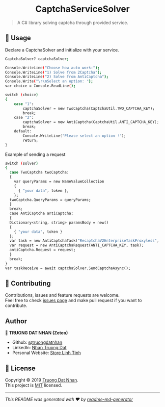 <h1 align="center">CaptchaServiceSolver</h1>

> A C# library solving captcha through provided service.

## 🚀 Usage

Declare a CaptchaSolver and initialize with your service.
```sh
CaptchaSolver? captchaSolver;

Console.WriteLine("Choose how auto work:");
Console.WriteLine("1) Solve from 2Captcha");
Console.WriteLine("2) Solve from AntiCaptcha");
Console.Write("\r\nSelect an option: ");
var choice = Console.ReadLine();

switch (choice)
{
    case "1":
        captchaSolver = new TwoCaptcha(CaptchaUtil.TWO_CAPTCHA_KEY);
        break;
    case "2":
        captchaSolver = new AntiCaptcha(CaptchaUtil.ANTI_CAPTCHA_KEY);
        break;
    default:
        Console.WriteLine("Please select an option !");
        return;
}
```

Example of sending a request
```sh
switch (solver)
{
  case TwoCaptcha twoCaptcha:
  {
    var queryParams = new NameValueCollection
    {
      { "your data", token },
    };
  twoCaptcha.QueryParams = queryParams;
  }
  break;
  case AntiCaptcha antiCaptcha:
  {
  Dictionary<string, string> paramsBody = new()
  {
    { "your data", token }
  };
  var task = new AntiCaptchaTask("RecaptchaV2EnterpriseTaskProxyless", Util.SIGN_UP, challenge.sitekey, paramsBody);
  var request = new AntiCaptchaRequest(ANTI_CAPTCHA_KEY, task);
  antiCaptcha.Request = request;
  }
  break;
}
var taskReceive = await captchaSolver.SendCaptchaAsync();
```

## 🤝 Contributing

Contributions, issues and feature requests are welcome.<br />
Feel free to check [issues page](https://github.com/truongdatnhan/CaptchaServiceSolver/issues) and make pull request if you want to contribute.<br />

## Author

👤 **TRUONG DAT NHAN (Zeteo)**

- Github: [@truongdatnhan](https://github.com/truongdatnhan)
- LinkedIn: [Nhan Truong Dat](https://www.linkedin.com/in/nhantruongdat/)
- Personal Website: [Store Linh Tinh](https://storelinhtinh.com/)

## 📝 License

Copyright © 2019 [Truong Dat Nhan](https://github.com/truongdatnhan).<br />
This project is [MIT](https://github.com/truongdatnhan/CaptchaServiceSolver/blob/master/LICENSE) licensed.

---

_This README was generated with ❤️ by [readme-md-generator](https://github.com/kefranabg/readme-md-generator)_

